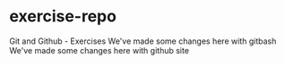 # exercise-repo
Git and Github - Exercises
We've made some changes here with gitbash
We've made some changes here with github site
